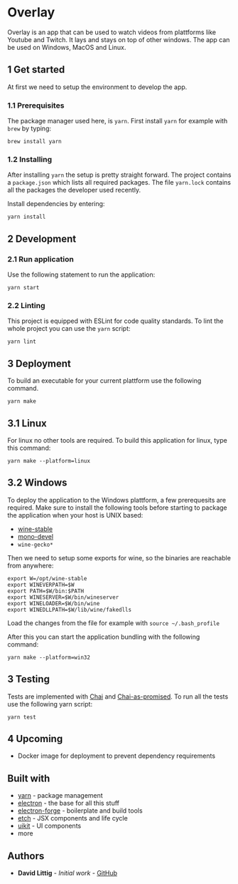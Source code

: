 # Overlay

Overlay is an app that can be used to watch videos from plattforms like Youtube and Twitch. It lays and stays on top of other windows. The app can be used on Windows, MacOS and Linux.

## 1 Get started
At first we need to setup the environment to develop the app.

### 1.1 Prerequisites
The package manager used here, is `yarn`. First install `yarn` for example with `brew` by typing:
```
brew install yarn
```

### 1.2 Installing
After installing `yarn` the setup is pretty straight forward. The project contains a `package.json` which lists all required packages. The file `yarn.lock` contains all the packages the developer used recently.

Install dependencies by entering:
```
yarn install
```

## 2 Development

### 2.1 Run application
Use the following statement to run the application:
```
yarn start
```

### 2.2 Linting
This project is equipped with ESLint for code quality standards. To lint the whole project you can use the `yarn` script:
```
yarn lint
```


## 3 Deployment
To build an executable for your current plattform use the following command.
```
yarn make
```

## 3.1 Linux
For linux no other tools are required. To build this application for linux, type this command:
```
yarn make --platform=linux
```

## 3.2 Windows
To deploy the application to the Windows plattform, a few prerequesits are required. 
Make sure to install the following tools before starting to package the application when your host is UNIX based:

* [wine-stable](https://wiki.winehq.org/Ubuntu)
* [mono-devel](http://www.mono-project.com/download/stable/#download-lin-ubuntu)
* `wine-gecko*`

Then we need to setup some exports for wine, so the binaries are reachable from anywhere:
```
export W=/opt/wine-stable
export WINEVERPATH=$W
export PATH=$W/bin:$PATH 
export WINESERVER=$W/bin/wineserver
export WINELOADER=$W/bin/wine
export WINEDLLPATH=$W/lib/wine/fakedlls
```

Load the changes from the file for example with `source ~/.bash_profile`

After this you can start the application bundling with the following command:
```
yarn make --platform=win32
```

## 3 Testing

Tests are implemented with [Chai]() and [Chai-as-promised](). To run all the tests use the following yarn script:
```
yarn test
```

## 4 Upcoming

* Docker image for deployment to prevent dependency requirements

## Built with

* [yarn](https://github.com/yarnpkg/yarn) - package management
* [electron](https://github.com/electron/electron) - the base for all this stuff
* [electron-forge](https://github.com/electron-userland/electron-forge) - boilerplate and build tools
* [etch](https://github.com/atom/etch) - JSX components and life cycle
* [uikit](https://github.com/uikit/uikit) - UI components
* more

## Authors
* **David Littig** - *Initial work* - [GitHub](https://github.com/dlittig)